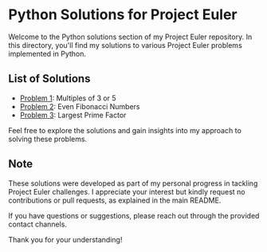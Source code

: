 # Python Solutions for Project Euler

Welcome to the Python solutions section of my Project Euler repository. In this directory, you'll find my solutions to various Project Euler problems implemented in Python.

## List of Solutions

- [Problem 1](https://github.com/ThatsLiamS/ProjectEuler/blob/main/Python/1.py): Multiples of 3 or 5
- [Problem 2](https://github.com/ThatsLiamS/ProjectEuler/blob/main/Python/2.py): Even Fibonacci Numbers
- [Problem 3](https://github.com/ThatsLiamS/ProjectEuler/blob/main/Python/3.py): Largest Prime Factor
<!-- - [Problem XX](https://github.com/ThatsLiamS/ProjectEuler/blob/main/Python/XX.py): -->

Feel free to explore the solutions and gain insights into my approach to solving these problems.

## Note

These solutions were developed as part of my personal progress in tackling Project Euler challenges. I appreciate your interest but kindly request no contributions or pull requests, as explained in the main README.

If you have questions or suggestions, please reach out through the provided contact channels.

Thank you for your understanding!
